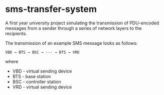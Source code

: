 # sms-transfer-system
A first year university project simulating the transmission of PDU-encoded messages from a sender through a series of network layers to the recipients.

The transmission of an example SMS message looks as follows: 

    VBD → BTS → BSC → ··· → BTS → VRD

where
- VBD - virtual sending device 
- BTS - base station 
- BSC - controller station 
- VRD - virtual sending device

    
